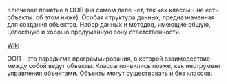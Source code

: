Ключевое понятие в ООП (на самом деле нет, так как классы - не есть объекты. об этом ниже). Особая структура данных, предназначенная для создания объектов. Набор данных и методов, имеющие общую, целостную и хорошо продуманную зону ответственности.

[Wiki](https://ru.wikipedia.org/wiki/%D0%9A%D0%BB%D0%B0%D1%81%D1%81_(%D0%BF%D1%80%D0%BE%D0%B3%D1%80%D0%B0%D0%BC%D0%BC%D0%B8%D1%80%D0%BE%D0%B2%D0%B0%D0%BD%D0%B8%D0%B5))

ООП - это парадигма программирования, в которой взаимодествие между собой ведут объекты. Классы появились позже, как инструмент управления объектами. Объекты могут существовать и без классов.